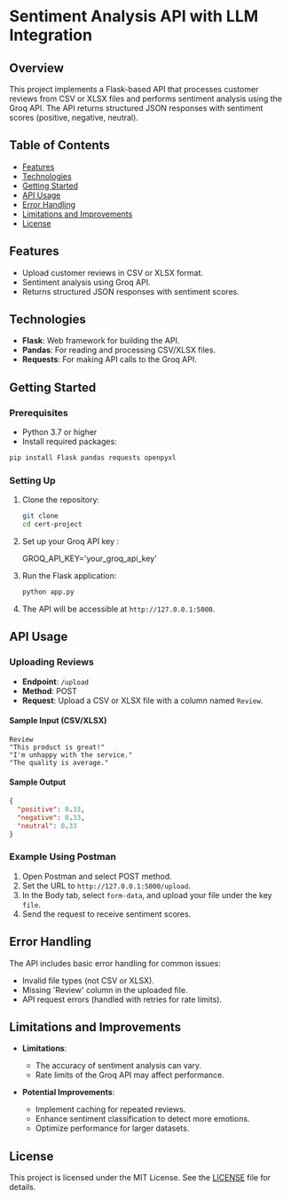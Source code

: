 # Sentiment Analysis API with LLM Integration

## Overview

This project implements a Flask-based API that processes customer reviews from CSV or XLSX files and performs sentiment analysis using the Groq API. The API returns structured JSON responses with sentiment scores (positive, negative, neutral).

## Table of Contents

- [Features](#features)
- [Technologies](#technologies)
- [Getting Started](#getting-started)
- [API Usage](#api-usage)
- [Error Handling](#error-handling)
- [Limitations and Improvements](#limitations-and-improvements)
- [License](#license)

## Features

- Upload customer reviews in CSV or XLSX format.
- Sentiment analysis using Groq API.
- Returns structured JSON responses with sentiment scores.

## Technologies

- **Flask**: Web framework for building the API.
- **Pandas**: For reading and processing CSV/XLSX files.
- **Requests**: For making API calls to the Groq API.

## Getting Started

### Prerequisites

- Python 3.7 or higher
- Install required packages:

```bash
pip install Flask pandas requests openpyxl
```

### Setting Up

1. Clone the repository:
   ```bash
   git clone 
   cd cert-project
   ```

2. Set up your Groq API key :
   
   GROQ_API_KEY='your_groq_api_key'
   

3. Run the Flask application:
   ```bash
   python app.py
   ```

4. The API will be accessible at `http://127.0.0.1:5000`.

## API Usage

### Uploading Reviews

- **Endpoint**: `/upload`
- **Method**: POST
- **Request**: Upload a CSV or XLSX file with a column named `Review`.

#### Sample Input (CSV/XLSX)

```plaintext
Review
"This product is great!"
"I'm unhappy with the service."
"The quality is average."
```

#### Sample Output

```json
{
  "positive": 0.33,
  "negative": 0.33,
  "neutral": 0.33
}
```

### Example Using Postman

1. Open Postman and select POST method.
2. Set the URL to `http://127.0.0.1:5000/upload`.
3. In the Body tab, select `form-data`, and upload your file under the key `file`.
4. Send the request to receive sentiment scores.

## Error Handling

The API includes basic error handling for common issues:

- Invalid file types (not CSV or XLSX).
- Missing 'Review' column in the uploaded file.
- API request errors (handled with retries for rate limits).

## Limitations and Improvements

- **Limitations**:
  - The accuracy of sentiment analysis can vary.
  - Rate limits of the Groq API may affect performance.

- **Potential Improvements**:
  - Implement caching for repeated reviews.
  - Enhance sentiment classification to detect more emotions.
  - Optimize performance for larger datasets.

## License

This project is licensed under the MIT License. See the [LICENSE](LICENSE) file for details.
```